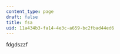 ```yaml
---
content_type: page
draft: false
title: fsa
uid: 11a434b3-fa14-4e3c-a659-bc2fbad44ed6
---
```

fdgdszzf